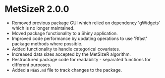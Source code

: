 # MetSizeR 2.0.0

* Removed previous package GUI which relied on dependency 'gWidgets' which is no longer maintained.
* Moved package functionality to a Shiny application.
* Improved code performance by updating operations to use 'Rfast' package methods where possible.
* Added functionality to handle categorical covariates.
* Increased data sizes accepted by the MetSizeR algorithm.
* Restructured package code for readability - separated functions for different purposes.
* Added a `NEWS.md` file to track changes to the package.
